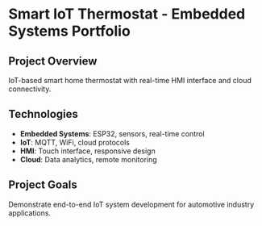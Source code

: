 # Smart IoT Thermostat - Embedded Systems Portfolio

## Project Overview
IoT-based smart home thermostat with real-time HMI interface and cloud connectivity.

## Technologies
- **Embedded Systems**: ESP32, sensors, real-time control
- **IoT**: MQTT, WiFi, cloud protocols  
- **HMI**: Touch interface, responsive design
- **Cloud**: Data analytics, remote monitoring

## Project Goals
Demonstrate end-to-end IoT system development for automotive industry applications.


